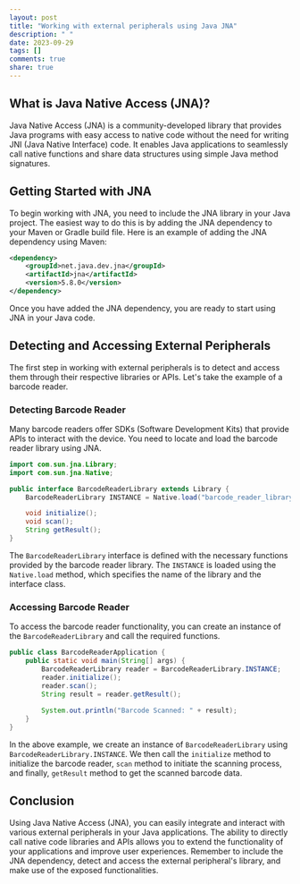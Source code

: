 ```yaml
---
layout: post
title: "Working with external peripherals using Java JNA"
description: " "
date: 2023-09-29
tags: []
comments: true
share: true
---
```


## What is Java Native Access (JNA)?

Java Native Access (JNA) is a community-developed library that provides Java programs with easy access to native code without the need for writing JNI (Java Native Interface) code. It enables Java applications to seamlessly call native functions and share data structures using simple Java method signatures.

## Getting Started with JNA

To begin working with JNA, you need to include the JNA library in your Java project. The easiest way to do this is by adding the JNA dependency to your Maven or Gradle build file. Here is an example of adding the JNA dependency using Maven:

```xml
<dependency>
    <groupId>net.java.dev.jna</groupId>
    <artifactId>jna</artifactId>
    <version>5.8.0</version>
</dependency>
```

Once you have added the JNA dependency, you are ready to start using JNA in your Java code.

## Detecting and Accessing External Peripherals

The first step in working with external peripherals is to detect and access them through their respective libraries or APIs. Let's take the example of a barcode reader.

### Detecting Barcode Reader

Many barcode readers offer SDKs (Software Development Kits) that provide APIs to interact with the device. You need to locate and load the barcode reader library using JNA.

```java
import com.sun.jna.Library;
import com.sun.jna.Native;

public interface BarcodeReaderLibrary extends Library {
    BarcodeReaderLibrary INSTANCE = Native.load("barcode_reader_library", BarcodeReaderLibrary.class);

    void initialize();
    void scan();
    String getResult();
}
```

The `BarcodeReaderLibrary` interface is defined with the necessary functions provided by the barcode reader library. The `INSTANCE` is loaded using the `Native.load` method, which specifies the name of the library and the interface class.

### Accessing Barcode Reader

To access the barcode reader functionality, you can create an instance of the `BarcodeReaderLibrary` and call the required functions.

```java
public class BarcodeReaderApplication {
    public static void main(String[] args) {
        BarcodeReaderLibrary reader = BarcodeReaderLibrary.INSTANCE;
        reader.initialize();
        reader.scan();
        String result = reader.getResult();
        
        System.out.println("Barcode Scanned: " + result);
    }
}
```

In the above example, we create an instance of `BarcodeReaderLibrary` using `BarcodeReaderLibrary.INSTANCE`. We then call the `initialize` method to initialize the barcode reader, `scan` method to initiate the scanning process, and finally, `getResult` method to get the scanned barcode data.

## Conclusion

Using Java Native Access (JNA), you can easily integrate and interact with various external peripherals in your Java applications. The ability to directly call native code libraries and APIs allows you to extend the functionality of your applications and improve user experiences. Remember to include the JNA dependency, detect and access the external peripheral's library, and make use of the exposed functionalities.